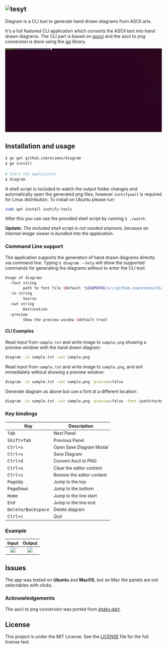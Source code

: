 ![tesyt](https://user-images.githubusercontent.com/883386/36894052-e8475948-1e12-11e8-8bd3-b0850bd34661.jpg)
-
Diagram is a CLI tool to generate hand drawn diagrams from ASCII arts. 

It's a full featured CLI application which converts the ASCII text into hand drawn diagrams. The CLI part is based on [gocui](https://github.com/jroimartin/gocui) and the ascii to png conversion is done using the [gg](https://github.com/fogleman/gg) library.

![screencast](images/screencast.gif)

## Installation and usage

```bash
$ go get github.com/esimov/diagram
$ go install

# Start the application
$ diagram
```
A shell script is included to watch the output folder changes and automatically open the generated png files, however `inotifywait` is required for Linux distribution. To install on Ubuntu please run:

```bash
sudo apt install inotify-tools
```

After this you can use the provided shell script by running `$ ./watch`.

**Update:**
*The included shell script is not needed anymore, because an internal image viewer is bundled into the application.*

### Command Line support

The application supports the generation of hand drawn diagrams directly via command line. Typing `$ diagram --help` will show the supported commands for generating the diagrams without to enter the CLI tool:

```bash
Usage of diagram:
  -font string
    	path to font file (default "${GOPATH}/src/github.com/esimov/diagram/font/gloriahallelujah.ttf")
  -in string
    	Source
  -out string
    	Destination
  -preview
    	Show the preview window (default true)
```

#### CLI Examples

Read input from `sample.txt` and write image to `sample.png` showing a preview window with the hand drawn diagram:

```bash
diagram -in sample.txt -out sample.png
```

Read input from `sample.txt` and write image to `sample.png`, and exit immediately without showing a preview window:

```bash
diagram -in sample.txt -out sample.png -preview=false
```

Generate diagram as above but use a font at a different location:

```bash
diagram -in sample.txt -out sample.png -preview=false -font /path/to/my/font/MyHandwriting.ttf
```



### Key bindings
Key                                     | Description
----------------------------------------|---------------------------------------
<kbd>Tab</kbd>                          | Next Panel
<kbd>Shift+Tab</kbd>                    | Previous Panel
<kbd>Ctrl+s</kbd>                       | Open Save Diagram Modal
<kbd>Ctrl+s</kbd>                       | Save Diagram
<kbd>Ctrl+d</kbd>                       | Convert Ascii to PNG
<kbd>Ctrl+x</kbd>                       | Clear the editor content
<kbd>Ctrl+z</kbd>                       | Restore the editor content
<kbd>PageUp</kbd>                       | Jump to the top
<kbd>PageDown</kbd>                     | Jump to the bottom
<kbd>Home</kbd>                         | Jump to the line start
<kbd>End</kbd>                          | Jump to the line end
<kbd>Delete/Backspace</kbd>            | Delete diagram
<kbd>Ctrl+c</kbd>                       | Quit

### Example
| Input | Output |
|:--:|:--:|
| <img src="https://user-images.githubusercontent.com/883386/29396424-9200a978-8320-11e7-9c60-17d2be989136.png" height="300"> | <img src="https://user-images.githubusercontent.com/883386/29396385-529a23a4-8320-11e7-9d70-bf9b33d769cc.png" height="300"> |

## Issues

The app was tested on **Ubuntu** and **MacOS**, but on Mac the panels are not selectables with clicks.

### Acknowledgements
The ascii to png conversion was ported from [shaky.dart](https://github.com/mraleph/moe-js/blob/master/talks/jsconfeu2012/tools/shaky/web/shaky.dart).

## License

This project is under the MIT License. See the [LICENSE](https://github.com/esimov/diagram/blob/master/LICENSE) file for the full license text.
